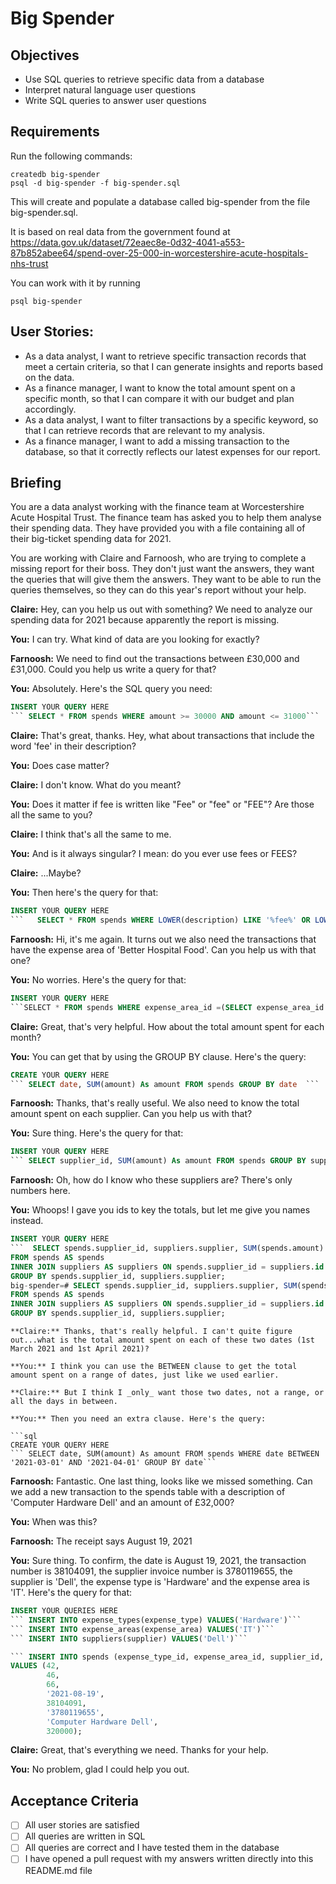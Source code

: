 # Big Spender

## Objectives

- Use SQL queries to retrieve specific data from a database
- Interpret natural language user questions
- Write SQL queries to answer user questions

## Requirements

Run the following commands:

```
createdb big-spender
psql -d big-spender -f big-spender.sql
```

This will create and populate a database called big-spender from the file big-spender.sql.

It is based on real data from the government found at
https://data.gov.uk/dataset/72eaec8e-0d32-4041-a553-87b852abee64/spend-over-25-000-in-worcestershire-acute-hospitals-nhs-trust

You can work with it by running

```
psql big-spender
```

## User Stories:

- As a data analyst, I want to retrieve specific transaction records that meet a certain criteria, so that I can generate insights and reports based on the data.
- As a finance manager, I want to know the total amount spent on a specific month, so that I can compare it with our budget and plan accordingly.
- As a data analyst, I want to filter transactions by a specific keyword, so that I can retrieve records that are relevant to my analysis.
- As a finance manager, I want to add a missing transaction to the database, so that it correctly reflects our latest expenses for our report.

## Briefing

You are a data analyst working with the finance team at Worcestershire Acute Hospital Trust. The finance team has asked you to help them analyse their spending data. They have provided you with a file containing all of their big-ticket spending data for 2021.

You are working with Claire and Farnoosh, who are trying to complete a missing report for their boss. They don't just want the answers, they want the queries that will give them the answers. They want to be able to run the queries themselves, so they can do this year's report without your help.

**Claire:** Hey, can you help us out with something? We need to analyze our spending data for 2021 because apparently the report is missing.

**You:** I can try. What kind of data are you looking for exactly?

**Farnoosh:** We need to find out the transactions between £30,000 and £31,000. Could you help us write a query for that?

**You:** Absolutely. Here's the SQL query you need:

````sql
INSERT YOUR QUERY HERE
``` SELECT * FROM spends WHERE amount >= 30000 AND amount <= 31000```
````

**Claire:** That's great, thanks. Hey, what about transactions that include the word 'fee' in their description?

**You:** Does case matter?

**Claire:** I don't know. What do you meant?

**You:** Does it matter if fee is written like "Fee" or "fee" or "FEE"? Are those all the same to you?

**Claire:** I think that's all the same to me.

**You:** And is it always singular? I mean: do you ever use fees or FEES?

**Claire:** ...Maybe?

**You:** Then here's the query for that:

````sql
INSERT YOUR QUERY HERE
```   SELECT * FROM spends WHERE LOWER(description) LIKE '%fee%' OR LOWER(description) LIKE '%fees%'```
````

**Farnoosh:** Hi, it's me again. It turns out we also need the transactions that have the expense area of 'Better Hospital Food'. Can you help us with that one?

**You:** No worries. Here's the query for that:

````sql
INSERT YOUR QUERY HERE
```SELECT * FROM spends WHERE expense_area_id =(SELECT expense_area_id FROM expense_areas WHERE expense_area = 'Better Hospital Food') ```
````

**Claire:** Great, that's very helpful. How about the total amount spent for each month?

**You:** You can get that by using the GROUP BY clause. Here's the query:

````sql
CREATE YOUR QUERY HERE
``` SELECT date, SUM(amount) As amount FROM spends GROUP BY date  ```
````

**Farnoosh:** Thanks, that's really useful. We also need to know the total amount spent on each supplier. Can you help us with that?

**You:** Sure thing. Here's the query for that:

````sql
INSERT YOUR QUERY HERE
``` SELECT supplier_id, SUM(amount) As amount FROM spends GROUP BY supplier_id``
````

**Farnoosh:** Oh, how do I know who these suppliers are? There's only numbers here.

**You:** Whoops! I gave you ids to key the totals, but let me give you names instead.

````sql
INSERT YOUR QUERY HERE
```  SELECT spends.supplier_id, suppliers.supplier, SUM(spends.amount) AS amount
FROM spends AS spends
INNER JOIN suppliers AS suppliers ON spends.supplier_id = suppliers.id
GROUP BY spends.supplier_id, suppliers.supplier;
big-spender=# SELECT spends.supplier_id, suppliers.supplier, SUM(spends.amount) AS amount
FROM spends AS spends
INNER JOIN suppliers AS suppliers ON spends.supplier_id = suppliers.id
GROUP BY spends.supplier_id, suppliers.supplier;
````

````
**Claire:** Thanks, that's really helpful. I can't quite figure out...what is the total amount spent on each of these two dates (1st March 2021 and 1st April 2021)?

**You:** I think you can use the BETWEEN clause to get the total amount spent on a range of dates, just like we used earlier.

**Claire:** But I think I _only_ want those two dates, not a range, or all the days in between.

**You:** Then you need an extra clause. Here's the query:

```sql
CREATE YOUR QUERY HERE
``` SELECT date, SUM(amount) As amount FROM spends WHERE date BETWEEN '2021-03-01' AND '2021-04-01' GROUP BY date```
````

**Farnoosh:** Fantastic. One last thing, looks like we missed something. Can we add a new transaction to the spends table with a description of 'Computer Hardware Dell' and an amount of £32,000?

**You:** When was this?

**Farnoosh:** The receipt says August 19, 2021

**You:** Sure thing. To confirm, the date is August 19, 2021, the transaction number is 38104091, the supplier invoice number is 3780119655, the supplier is 'Dell', the expense type is 'Hardware' and the expense area is 'IT'. Here's the query for that:

````sql
INSERT YOUR QUERIES HERE
``` INSERT INTO expense_types(expense_type) VALUES('Hardware')```
``` INSERT INTO expense_areas(expense_area) VALUES('IT')```
``` INSERT INTO suppliers(supplier) VALUES('Dell')```

``` INSERT INTO spends (expense_type_id, expense_area_id, supplier_id, date, transaction_no, supplier_inv_no, description, amount)
VALUES (42,
        46,
        66,
        '2021-08-19',
        38104091,
        '3780119655',
        'Computer Hardware Dell',
        320000);
````

**Claire:** Great, that's everything we need. Thanks for your help.

**You:** No problem, glad I could help you out.

## Acceptance Criteria

- [ ] All user stories are satisfied
- [ ] All queries are written in SQL
- [ ] All queries are correct and I have tested them in the database
- [ ] I have opened a pull request with my answers written directly into this README.md file
